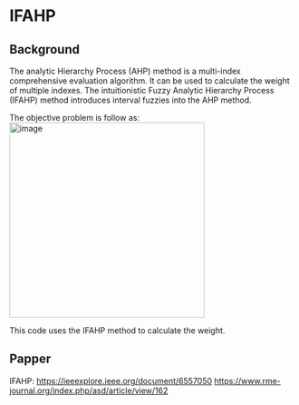 # IFAHP
## Background

The analytic Hierarchy Process (AHP) method is a multi-index comprehensive evaluation algorithm. It can be used to calculate the weight of multiple indexes. The intuitionistic Fuzzy Analytic Hierarchy Process (IFAHP) method introduces interval fuzzies into the AHP method.

The objective problem is follow as:
<img width="344" alt="image" src="https://github.com/user-attachments/assets/aa68eb99-cc23-48ed-bfb4-2eba63816748" />


This code uses the IFAHP method to calculate the weight.

## Papper
IFAHP: https://ieeexplore.ieee.org/document/6557050
https://www.rme-journal.org/index.php/asd/article/view/162
